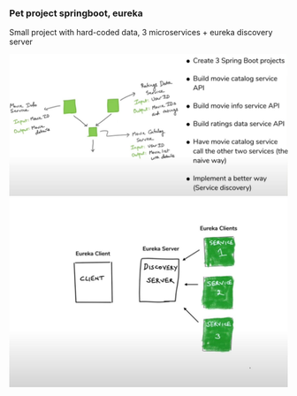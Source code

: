 ### Pet project springboot, eureka
Small project with hard-coded data, 3 microservices + eureka discovery server

![1 pic](https://github.com/FyodorIzmalkov/spring-boot-microservices-workshop/blob/main/1_pic.JPG)
![2 pic](https://github.com/FyodorIzmalkov/spring-boot-microservices-workshop/blob/main/2_pic.JPG)
